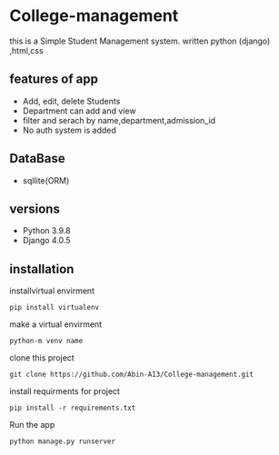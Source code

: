# College-management
this is a Simple Student Management system.
written python (django) ,html,css

## features of app
* Add, edit, delete Students
* Department can add and view
* filter and serach by name,department,admission_id
* No auth system is added

## DataBase
* sqllite(ORM)

## versions
* Python 3.9.8
* Django 4.0.5

## installation
installvirtual envirment
```
pip install virtualenv
```
make a virtual envirment
```
python-m venv name
```
clone this project

```
git clone https://github.com/Abin-A13/College-management.git
```
install requirments for project
```
pip install -r requirements.txt
```
Run the app
```
python manage.py runserver
```
